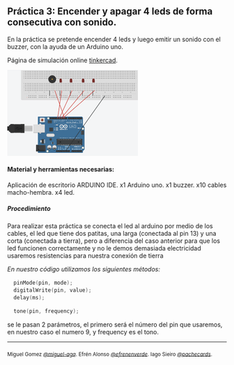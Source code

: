 ## Práctica 3: Encender y apagar 4 leds de forma consecutiva con sonido.

En la práctica se pretende encender 4 leds y luego emitir un sonido con el buzzer, con la ayuda de un Arduino uno.

Página de simulación online [tinkercad](https://www.tinkercad.com).

<img  width="300" src=ejercicio3a.png>


#### Material y herramientas necesarias:

Aplicación de escritorio ARDUINO IDE.
x1 Arduino uno.
x1 buzzer.
x10 cables macho-hembra.
x4 led.

##### Procedimiento

Para realizar esta práctica se conecta el led al arduino por medio de los cables, el led que tiene dos patitas, una larga (conectada al pin 13) y una corta (conectada a tierra), pero a diferencia del caso anterior para que los led funcionen correctamente y no le demos demasiada electricidad
usaremos resistencias para nuestra conexión de tierra


_En nuestro código utilizamos los siguientes métodos:_

```cpp
  pinMode(pin, mode);
  digitalWrite(pin, value);
  delay(ms);
```

```cpp
  tone(pin, frequency);
```
se le pasan 2 parámetros, el primero será el número del pin que usaremos, en nuestro caso el numero 9, y frequency es el tono.

---

<sub> Miguel Gomez [_@miguel-agq_](https://github.com/miguel-agq). Efrén Alonso [_@efrenenverde_](https://github.com/efrenenverde). Iago Sieiro [_@pachecards_](https://github.com/Pachecards). </sub>
